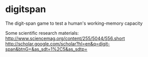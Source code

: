 # digitspan
The digit-span game to test a human's working-memory capacity

Some scientific research materials:
http://www.sciencemag.org/content/255/5044/556.short
http://scholar.google.com/scholar?hl=en&q=digit-span&btnG=&as_sdt=1%2C5&as_sdtp=
